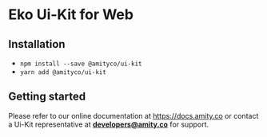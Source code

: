 # Eko Ui-Kit for Web

## Installation

- `npm install --save @amityco/ui-kit`
- `yarn add @amityco/ui-kit`

## Getting started

Please refer to our online documentation at https://docs.amity.co or contact a Ui-Kit representative at **developers@amity.co** for support.
